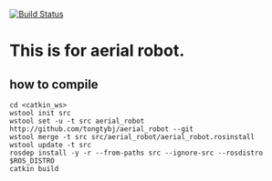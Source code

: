 [![Build Status](https://travis-ci.com/tongtybj/aerial_robot.svg?branch=devel)](https://travis-ci.com/tongtybj/aerial_robot)

# This is for aerial robot.

## how to compile

```
cd <catkin_ws>
wstool init src
wstool set -u -t src aerial_robot http://github.com/tongtybj/aerial_robot --git
wstool merge -t src src/aerial_robot/aerial_robot.rosinstall
wstool update -t src
rosdep install -y -r --from-paths src --ignore-src --rosdistro $ROS_DISTRO
catkin build
```




